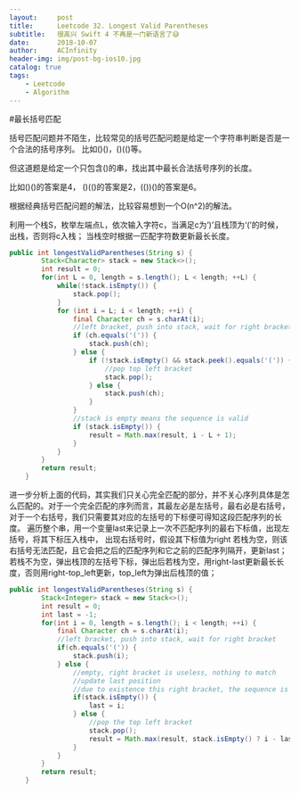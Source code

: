 ```yaml
---
layout:     post
title:      Leetcode 32. Longest Valid Parentheses
subtitle:   很高兴 Swift 4 不再是一门新语言了😅
date:       2018-10-07
author:     ACInfinity
header-img: img/post-bg-ios10.jpg
catalog: true
tags:
    - Leetcode
    - Algorithm
---
```

#最长括号匹配

括号匹配问题并不陌生，比较常见的括号匹配问题是给定一个字符串判断是否是一个合法的括号序列。
比如()()，()(()等。

但这道题是给定一个只包含()的串，找出其中最长合法括号序列的长度。

比如()()的答案是4， ()(()的答案是2，(())()的答案是6。

根据经典括号匹配问题的解法，比较容易想到一个O(n^2)的解法。

利用一个栈S，枚举左端点L，依次输入字符c，当满足c为‘)’且栈顶为‘(’的时候，出栈，否则将c入栈；
当栈空时根据一匹配字符数更新最长长度。

```java
public int longestValidParentheses(String s) {
        Stack<Character> stack = new Stack<>();
        int result = 0;
        for(int L = 0, length = s.length(); L < length; ++L) {
            while(!stack.isEmpty()) {
                stack.pop();
            }
            for (int i = L; i < length; ++i) {
                final Character ch = s.charAt(i);
                //left bracket, push into stack, wait for right bracket
                if (ch.equals('(')) {
                    stack.push(ch);
                } else {
                    if (!stack.isEmpty() && stack.peek().equals('(')) {
                        //pop top left bracket
                        stack.pop();
                    } else {
                        stack.push(ch);
                    }
                }
                //stack is empty means the sequence is valid
                if (stack.isEmpty()) {
                    result = Math.max(result, i - L + 1);
                }
            }
        }
        return result;
    }
```
进一步分析上面的代码，其实我们只关心完全匹配的部分，并不关心序列具体是怎么匹配的。对于一个完全匹配的序列而言，其最左必是左括号，最右必是右括号，对于一个右括号，我们只需要其对应的左括号的下标便可得知这段匹配序列的长度。
遍历整个串，用一个变量last来记录上一次不匹配序列的最右下标值，出现左括号，将其下标压入栈中，
出现右括号时，假设其下标值为right
若栈为空，则该右括号无法匹配，且它会把之后的匹配序列和它之前的匹配序列隔开，更新last；
若栈不为空，弹出栈顶的左括号下标，弹出后若栈为空，用right-last更新最长长度，否则用right-top_left更新，top_left为弹出后栈顶的值；
```java
public int longestValidParentheses(String s) {
        Stack<Integer> stack = new Stack<>();
        int result = 0;
        int last = -1;
        for(int i = 0, length = s.length(); i < length; ++i) {
            final Character ch = s.charAt(i);
            //left bracket, push into stack, wait for right bracket
            if(ch.equals('(')) {
                stack.push(i);
            } else {
                //empty, right bracket is useless, nothing to match
                //update last position
                //due to existence this right bracket, the sequence is separated
                if(stack.isEmpty()) {
                    last = i;
                } else {
                    //pop the top left bracket
                    stack.pop();
                    result = Math.max(result, stack.isEmpty() ? i - last : i - stack.peek());
                }
            }
        }
        return result;
    }
```
